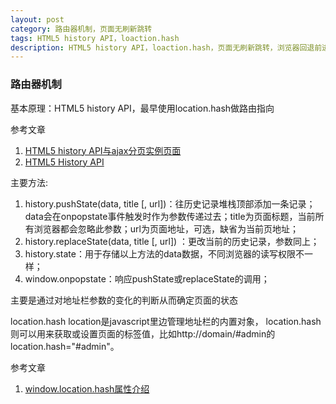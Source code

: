 ```yaml
---
layout: post
category: 路由器机制，页面无刷新跳转
tags: HTML5 history API，loaction.hash
description: HTML5 history API，loaction.hash，页面无刷新跳转，浏览器回退前进保持原有状态。
---
```

### 路由器机制
 
  基本原理：HTML5 history API，最早使用location.hash做路由指向  

  参考文章  
    
  1. [HTML5 history API与ajax分页实例页面](http://www.zhangxinxu.com/study/201306/ajax-page-html5-history-api.html?area=pudong)  
  2. [HTML5 History API](http://zawa.iteye.com/blog/1271031)

  主要方法:  
  
  1. history.pushState(data, title [, url])：往历史记录堆栈顶部添加一条记录；data会在onpopstate事件触发时作为参数传递过去；title为页面标题，当前所有浏览器都会忽略此参数；url为页面地址，可选，缺省为当前页地址；  
  2. history.replaceState(data, title [, url]) ：更改当前的历史记录，参数同上；  
  3. history.state：用于存储以上方法的data数据，不同浏览器的读写权限不一样；   
  4. window.onpopstate：响应pushState或replaceState的调用；

  主要是通过对地址栏参数的变化的判断从而确定页面的状态

  location.hash
  location是javascript里边管理地址栏的内置对象，
  location.hash则可以用来获取或设置页面的标签值，比如http://domain/#admin的location.hash="#admin"。  

  参考文章    

  1. [window.location.hash属性介绍](http://www.cnblogs.com/china-aspx/archive/2008/04/20/1162597.html)


[jekyll]: http://jekyllrb.com/ "Jekyll 官方文档"
[emacs-jekyll]: https://github.com/diasjorge/jekyll.el "Emacs Jekyll 插件"
[emacs-jekyll-better]: https://github.com/tangjiujun/emacs.d/blob/master/custom-util/jekyll.el "修改后的 Emacs Jekyll 插件"